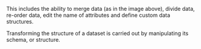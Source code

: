 This includes the ability to merge data (as in the image above), divide data, re-order data, edit the name of attributes and define custom data structures.

Transforming the structure of a dataset is carried out by manipulating its schema, or structure.
